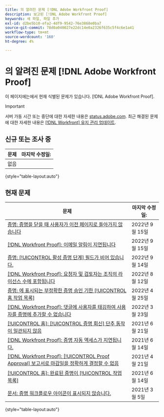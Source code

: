 ```yaml
---
title: 의 알려진 문제 [!DNL Adobe Workfront Proof]
description: 보고된 [!DNL Adobe Workfront Proof]
keywords: 새 파일, 파일 추가
exl-id: d2be5b10-efa2-4df9-9542-76e3868e0ba7
source-git-commit: 78d0a040027e22dc14e0a2326f635c5f4c6e1a41
workflow-type: tm+mt
source-wordcount: '160'
ht-degree: 4%

---
```


# 의 알려진 문제 [!DNL Adobe Workfront Proof]

이 페이지에는에서 현재 식별된 문제가 있습니다. [!DNL Adobe Workfront Proof].

>[!IMPORTANT]
>
>서버 가동 시간 또는 중단에 대한 자세한 내용은 [status.adobe.com](https://status.adobe.com). 최근 해결된 문제에 대한 자세한 내용은 [[!DNL Workfront] 유지 관리 업데이트](../maintenance/current-updates.md).

## 신규 또는 조사 중

| 문제 | 마지막 수정일: |
|---|---|
| 없음 |  |

{style=&quot;table-layout:auto&quot;}

## 현재 문제

| **문제** | **마지막 수정일:** |
|-----------------------------------------------------------------------------------|-------------------|
| [증명: 증명을 닫을 때 사용자가 이전 페이지로 돌아가지 않습니다](known-issues-workfront/wf-proofs-user-redirected-to-random-page-when-closing-proof.md) | 2022년 9월 15일 |
| [[!DNL Workfront Proof]: 이메일 알림이 지연됩니다](known-issues-workfront-proof/proof-delays-receiving-email-notifications.md) | 2022년 9월 15일 |
| [증명: [!UICONTROL 활성 증명 단계] 필드가 비어 있습니다.](known-issues-workfront/wf-documents-stages-do-not-populate-on-proof.md) | 2022년 9월 14일 |
| [[!DNL Workfront Proof]: 요청자 및 검토자는 조직의 라이선스 수에 포함됩니다](known-issues-workfront-proof/proof-requestor-reviewer-count-as-licenses.md) | 2022년 8월 12일 |
| [증명: 에 표시되는 부정확한 증명 승인 기한 [!UICONTROL 홈 작업 목록]](known-issues-workfront-proof/inaccurate-proof-approval-deadline-displayed.md) | 2022년 4월 25일 |
| [[!DNL Workfront Proof]: 댓글에 사용자를 태깅하여 사용자를 증명에 추가할 수 없습니다](known-issues-workfront-proof/cannot-add-user-to-proof.md) | 2022년 3월 23일 |
| [[!UICONTROL 홈]: [!UICONTROL 증명 회신] 단추 동작이 일관되지 않음](known-issues-workfront-proof/reply-in-proof-button-behavior-is-inconsistent.md) | 2021년 6월 21일 |
| [[!DNL Workfront Proof]: 증명 자동 액세스가 지연됩니다.](known-issues-workfront-proof/automatic-access-to-proofs-are-delayed.md) | 2021년 6월 14일 |
| [[!DNL Workfront Proof]: [!UICONTROL Proof Approval] 보고서로 마감일을 정확하게 결정할 수 없음](known-issues-workfront-proof/proof-approval-report-cant-accurately-determine-deadlines.md) | 2021년 4월 21일 |
| [[!UICONTROL 홈]: 완료된 증명이 [!UICONTROL 작업 목록]](known-issues-workfront-proof/completed-proofs-stuck-in-the-work-list.md) | 2021년 6월 14일 |
| [문서: 증명 워크플로우 아이콘이 표시되지 않습니다.](known-issues-workfront-proof/proof-workflow-icon-is-not-displaying.md) | 2021년 3월 5일 |

{style=&quot;table-layout:auto&quot;}
